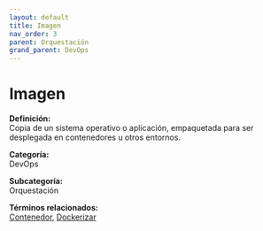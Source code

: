 ```yaml
---
layout: default
title: Imagen
nav_order: 3
parent: Orquestación
grand_parent: DevOps
---
```


# Imagen

**Definición:**  
Copia de un sistema operativo o aplicación, empaquetada para ser desplegada en contenedores u otros entornos.

**Categoría:**  
DevOps  

**Subcategoría:**  
Orquestación

**Términos relacionados:**  
[Contenedor](https://maleniski.github.io/diccionario-angl-tec-mx/docs/devops/orquestación/contenedor.html), [Dockerizar](https://maleniski.github.io/diccionario-angl-tec-mx/docs/devops/orquestación/dockerizar.html)
